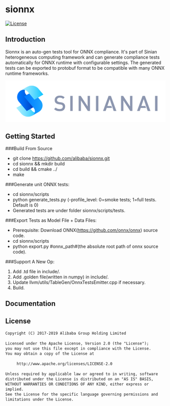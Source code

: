 # sionnx
[![License](https://img.shields.io/badge/license-Apache%202-4EB1BA.svg)](https://www.apache.org/licenses/LICENSE-2.0.html)

## Introduction
   Sionnx is an auto-gen tests tool for ONNX compliance. It's part of Sinian heterogeneous computing framework and can generate compliance tests automatically for ONNX runtime with configurable settings. The generated tests can be exported to protobuf format to be compatible with many ONNX runtime frameworks.

![sinian](logo.png "Sinian")

## Getting Started

###Build From Source
- git clone https://github.com/alibaba/sionnx.git
- cd sionnx && mkdir build
- cd build && cmake ../
- make 

###Generate unit ONNX tests:
- cd sionnx/scripts
- python generate_tests.py (-profile_level: 0=smoke tests; 1=full tests. Default is 0)
- Generated tests are under folder sionnx/scripts/tests.

###Export Tests as Model File + Data Files:
- Prerequisite: Download ONNX(https://github.com/onnx/onnx) source code.
- cd sionnx/scripts
- python export.py #onnx_path#(the absolute root path of onnx source code).

###Support A New Op:
1. Add .td file in include/.
2. Add .golden file(written in numpy) in include/.
3. Update llvm/utils/TableGen/OnnxTestsEmitter.cpp if necessary.
4. Build.

## Documentation


## License
```
Copyright (C) 2017-2019 Alibaba Group Holding Limited

Licensed under the Apache License, Version 2.0 (the "License");
you may not use this file except in compliance with the License.
You may obtain a copy of the License at

     http://www.apache.org/licenses/LICENSE-2.0

Unless required by applicable law or agreed to in writing, software
distributed under the License is distributed on an "AS IS" BASIS,
WITHOUT WARRANTIES OR CONDITIONS OF ANY KIND, either express or implied.
See the License for the specific language governing permissions and
limitations under the License.
```


